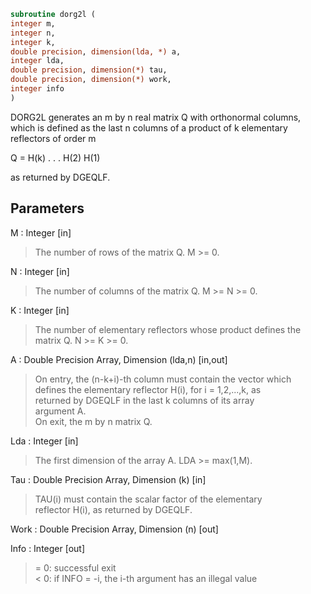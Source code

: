 ```fortran  
subroutine dorg2l (  
integer m,  
integer n,  
integer k,  
double precision, dimension(lda, *) a,  
integer lda,  
double precision, dimension(*) tau,  
double precision, dimension(*) work,  
integer info  
)  
```  
  
DORG2L generates an m by n real matrix Q with orthonormal columns,  
which is defined as the last n columns of a product of k elementary  
reflectors of order m  
  
Q  =  H(k) . . . H(2) H(1)  
  
as returned by DGEQLF.  
  
## Parameters  
M : Integer [in]  
> The number of rows of the matrix Q. M >= 0.  
  
N : Integer [in]  
> The number of columns of the matrix Q. M >= N >= 0.  
  
K : Integer [in]  
> The number of elementary reflectors whose product defines the  
> matrix Q. N >= K >= 0.  
  
A : Double Precision Array, Dimension (lda,n) [in,out]  
> On entry, the (n-k+i)-th column must contain the vector which  
> defines the elementary reflector H(i), for i = 1,2,...,k, as  
> returned by DGEQLF in the last k columns of its array  
> argument A.  
> On exit, the m by n matrix Q.  
  
Lda : Integer [in]  
> The first dimension of the array A. LDA >= max(1,M).  
  
Tau : Double Precision Array, Dimension (k) [in]  
> TAU(i) must contain the scalar factor of the elementary  
> reflector H(i), as returned by DGEQLF.  
  
Work : Double Precision Array, Dimension (n) [out]  
  
Info : Integer [out]  
> = 0: successful exit  
> < 0: if INFO = -i, the i-th argument has an illegal value  
  
